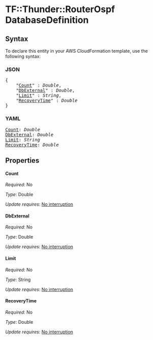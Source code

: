 # TF::Thunder::RouterOspf DatabaseDefinition

## Syntax

To declare this entity in your AWS CloudFormation template, use the following syntax:

### JSON

<pre>
{
    "<a href="#count" title="Count">Count</a>" : <i>Double</i>,
    "<a href="#dbexternal" title="DbExternal">DbExternal</a>" : <i>Double</i>,
    "<a href="#limit" title="Limit">Limit</a>" : <i>String</i>,
    "<a href="#recoverytime" title="RecoveryTime">RecoveryTime</a>" : <i>Double</i>
}
</pre>

### YAML

<pre>
<a href="#count" title="Count">Count</a>: <i>Double</i>
<a href="#dbexternal" title="DbExternal">DbExternal</a>: <i>Double</i>
<a href="#limit" title="Limit">Limit</a>: <i>String</i>
<a href="#recoverytime" title="RecoveryTime">RecoveryTime</a>: <i>Double</i>
</pre>

## Properties

#### Count

_Required_: No

_Type_: Double

_Update requires_: [No interruption](https://docs.aws.amazon.com/AWSCloudFormation/latest/UserGuide/using-cfn-updating-stacks-update-behaviors.html#update-no-interrupt)

#### DbExternal

_Required_: No

_Type_: Double

_Update requires_: [No interruption](https://docs.aws.amazon.com/AWSCloudFormation/latest/UserGuide/using-cfn-updating-stacks-update-behaviors.html#update-no-interrupt)

#### Limit

_Required_: No

_Type_: String

_Update requires_: [No interruption](https://docs.aws.amazon.com/AWSCloudFormation/latest/UserGuide/using-cfn-updating-stacks-update-behaviors.html#update-no-interrupt)

#### RecoveryTime

_Required_: No

_Type_: Double

_Update requires_: [No interruption](https://docs.aws.amazon.com/AWSCloudFormation/latest/UserGuide/using-cfn-updating-stacks-update-behaviors.html#update-no-interrupt)

